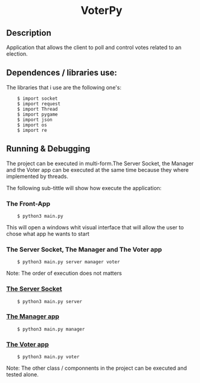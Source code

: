 <h1 align="center">VoterPy</h1>
<h2>Description</h2>
Application that allows the client to poll and control votes related to an election. 

<!-- # Main objective -->

## Dependences / libraries use:
The libraries that i use are the following one's:
```shell
    $ import socket
    $ import request
    $ import Thread
    $ import pygame
    $ import json
    $ import os
    $ import re
```
## Running & Debugging
The project can be executed in multi-form.The Server Socket, the Manager and the Voter app can be executed at the same time
because they where implemented by threads.

The following sub-tittle will show how execute the application: 
### The Front-App 

```shell
    $ python3 main.py
```
This will open a windows whit visual interface that will allow the user to chose what app he wants to start
### The Server Socket,  The Manager and The Voter app
```shell
    $ python3 main.py server manager voter
```
Note: The order of execution does not matters 
### [The Server Socket](https://github.com/RobertoCarlosMedina/voterpy/tree/main/server)
```shell
    $ python3 main.py server
```
### [The Manager app](https://github.com/RobertoCarlosMedina/voterpy/tree/main/manager)
```shell
    $ python3 main.py manager
```
### [The Voter app](https://github.com/RobertoCarlosMedina/voterpy/tree/main/voter)
```shell
    $ python3 main.py voter
```
Note: The other class / componnents in the project can be executed and tested alone.


